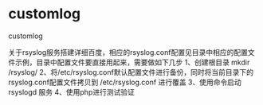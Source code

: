 # customlog
customlog

关于rsyslog服务搭建详细百度，相应的rsyslog.conf配置见目录中相应的配置文件示例，目录中配置文件要直接用起来，需要做如下几步
1、创建根目录 mkdir /rsyslog/
2、将/etc/rsyslog.conf默认配置文件进行备份，同时将当前目录下的rsyslog.conf配置文件拷贝到 /etc/rsyslog.conf 进行覆盖
3、使用命令启动rsyslogd 服务
4、使用php进行测试验证
